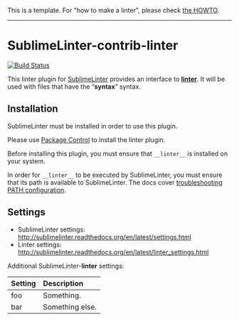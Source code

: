 This is a template. For "how to make a linter", please check [the HOWTO](HOWTO.md).

-----------------------------------------------------------------

SublimeLinter-contrib-__linter__
================================

[![Build Status](https://travis-ci.org/SublimeLinter/SublimeLinter-contrib-__linter__.svg?branch=master)](https://travis-ci.org/SublimeLinter/SublimeLinter-contrib-__linter__)

This linter plugin for [SublimeLinter](https://github.com/SublimeLinter/SublimeLinter) provides an interface to [__linter__](__linter_homepage__). It will be used with files that have the “__syntax__” syntax.

## Installation

SublimeLinter must be installed in order to use this plugin.

Please use [Package Control](https://packagecontrol.io) to install the linter plugin.

Before installing this plugin, you must ensure that `__linter__` is installed on your system.

In order for `__linter__` to be executed by SublimeLinter, you must ensure that its path is available to SublimeLinter. The docs cover [troubleshooting PATH configuration](http://sublimelinter.readthedocs.io/en/latest/troubleshooting.html#finding-a-linter-executable).

## Settings

- SublimeLinter settings: http://sublimelinter.readthedocs.org/en/latest/settings.html
- Linter settings: http://sublimelinter.readthedocs.org/en/latest/linter_settings.html

Additional SublimeLinter-__linter__ settings:

|Setting|Description    |
|:------|:--------------|
|foo    |Something.     |
|bar    |Something else.|
